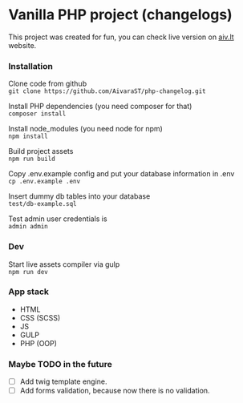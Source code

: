 # Vanilla PHP project (changelogs)
This project was created for fun, you can check live version on [aiv.lt](https://aiv.lt/changelogs) website.

### Installation
Clone code from github  
`git clone https://github.com/AivaraST/php-changelog.git`

Install PHP dependencies (you need composer for that)  
`composer install`

Install node_modules (you need node for npm)   
`npm install`

Build project assets  
`npm run build`

Copy .env.example config and put your database information in .env    
`cp .env.example .env`

Insert dummy db tables into your database  
`test/db-example.sql`

Test admin user credentials is  
`admin admin`  

### Dev
Start live assets compiler via gulp  
`npm run dev`

### App stack
- HTML
- CSS (SCSS)
- JS
- GULP
- PHP (OOP)

### Maybe TODO in the future
- [ ] Add twig template engine.
- [ ] Add forms validation, because now there is no validation.
